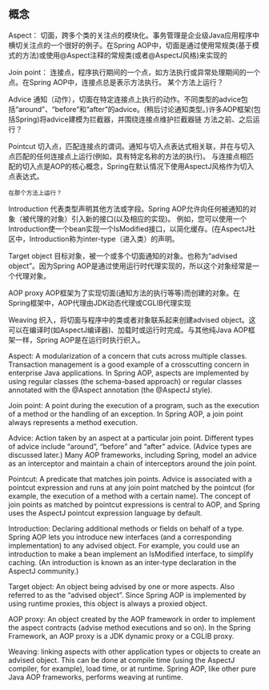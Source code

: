 
## 概念
Aspect： 
	切面，跨多个类的关注点的模块化。事务管理是企业级Java应用程序中横切关注点的一个很好的例子。在Spring AOP中，切面是通过使用常规类(基于模式的方法)或使用@Aspect注释的常规类(或者@AspectJ风格)来实现的
	
Join point：
	连接点，程序执行期间的一个点，如方法执行或异常处理期间的一个点。在Spring AOP中，连接点总是表示方法执行。
	某个方法上运行？
	
Advice
	通知（动作），切面在特定连接点上执行的动作。不同类型的advice包括“around”、“before”和“after”的advice。(稍后讨论通知类型。)许多AOP框架(包括Spring)将advice建模为拦截器，并围绕连接点维护拦截器链
	方法之前、之后运行？
		
Pointcut
	切入点，匹配连接点的谓词。通知与切入点表达式相关联，并在与切入点匹配的任何连接点上运行(例如，具有特定名称的方法的执行)。
	与连接点相匹配的切入点是AOP的核心概念，Spring在默认情况下使用AspectJ风格作为切入点表达式。
	
	在那个方法上运行？

Introduction
	代表类型声明其他方法或字段。Spring AOP允许向任何被通知的对象（被代理的对象）引入新的接口(以及相应的实现)。
	例如，您可以使用一个Introduction使一个bean实现一个IsModified接口，以简化缓存。(在AspectJ社区中，Introduction称为inter-type（进入类）的声明。

Target object
	目标对象，被一个或多个切面通知的对象。也称为“advised object”。因为Spring AOP是通过使用运行时代理实现的，所以这个对象经常是一个代理对象。

AOP proxy
	AOP框架为了实现切面(通知方法的执行等等)而创建的对象。在Spring框架中，AOP代理由JDK动态代理或CGLIB代理实现
	
Weaving
	织入，将切面与程序中的类或者对象联系起来创建advised object。这可以在编译时(如AspectJ编译器)、加载时或运行时完成。与其他纯Java AOP框架一样，Spring AOP是在运行时执行织入。


Aspect: A modularization of a concern that cuts across multiple classes. Transaction management is a good example of a crosscutting concern in enterprise Java applications. In Spring AOP, aspects are implemented by using regular classes (the schema-based approach) or regular classes annotated with the @Aspect annotation (the @AspectJ style).

Join point: A point during the execution of a program, such as the execution of a method or the handling of an exception. In Spring AOP, a join point always represents a method execution.

Advice: Action taken by an aspect at a particular join point. Different types of advice include “around”, “before” and “after” advice. (Advice types are discussed later.) Many AOP frameworks, including Spring, model an advice as an interceptor and maintain a chain of interceptors around the join point.

Pointcut: A predicate that matches join points. Advice is associated with a pointcut expression and runs at any join point matched by the pointcut (for example, the execution of a method with a certain name). The concept of join points as matched by pointcut expressions is central to AOP, and Spring uses the AspectJ pointcut expression language by default.

Introduction: Declaring additional methods or fields on behalf of a type. Spring AOP lets you introduce new interfaces (and a corresponding implementation) to any advised object. For example, you could use an introduction to make a bean implement an IsModified interface, to simplify caching. (An introduction is known as an inter-type declaration in the AspectJ community.)

Target object: An object being advised by one or more aspects. Also referred to as the “advised object”. Since Spring AOP is implemented by using runtime proxies, this object is always a proxied object.

AOP proxy: An object created by the AOP framework in order to implement the aspect contracts (advise method executions and so on). In the Spring Framework, an AOP proxy is a JDK dynamic proxy or a CGLIB proxy.

Weaving: linking aspects with other application types or objects to create an advised object. This can be done at compile time (using the AspectJ compiler, for example), load time, or at runtime. Spring AOP, like other pure Java AOP frameworks, performs weaving at runtime.

